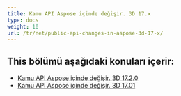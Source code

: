 ```yaml
---
title: Kamu API Aspose içinde değişir. 3D 17.x
type: docs
weight: 10
url: /tr/net/public-api-changes-in-aspose-3d-17-x/
---
```

##  **This bölümü aşağıdaki konuları içerir:**
- [Kamu API Aspose içinde değişir. 3D 17.2.0](/3d/tr/net/public-api-changes-in-aspose-3d-17-2-0/)
- [Kamu API Aspose içinde değişir. 3D 17.01](/3d/tr/net/public-api-changes-in-aspose-3d-17-01/)
